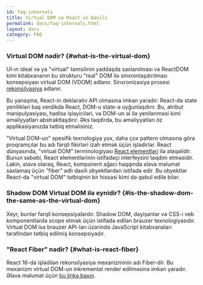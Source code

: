 ```yaml
---
id: faq-internals
title: Virtual DOM və React-in Daxili
permalink: docs/faq-internals.html
layout: docs
category: FAQ
---
```


### Virtual DOM nədir? {#what-is-the-virtual-dom}

UI-ın ideal və ya "virtual" təmsilinin yaddaşda saxlanılması və ReactDOM kimi kitabxananın bu strukturu "real" DOM ilə sinxronlaşdırılması konsepsiyası virtual DOM (VDOM) adlanır. Sinxronizasiya prosesi [rekonsilyasiya](/docs/reconciliation.html) adlanır.

Bu yanaşma, React-in deklarativ API olmasına imkan yaradır: React-də state yenilikləri baş verdikdə React, DOM-u state-ə uyğunlaşdırır. Bu, atribut manipulyasiyası, hadisə işləyiciləri, və DOM-un əl ilə yenilənməsi kimi əməliyyatları abstraktlaşdırır. Əks təqdirdə, bu əməliyyatları öz applikasiyanızda tətbiq etməlisiniz.

"Virtual DOM-un" spesifik texnologiya yox, daha çox pattern olmasına görə proqramçılar bu adı fərqli fikirləri izah etmək üçün işlədirlər. React dünyasında, "virtual DOM" terminologiyası [React elementləri](/docs/rendering-elements.html) ilə əlaqəlidir. Bunun səbəbi, React elementlərinin istifadəçi interfeysini təqdim etməsidir. Lakin, əlavə olaraq, React, komponent ağacı haqqında əlavə məlumat saxlamaq üçün "fiber" adlı daxili obyektlərdən istifadə edir. Bu obyektlər React-də "virtual DOM" tətbiqinin bir hissəsi kimi də qəbul edilə bilər.

### Shadow DOM Virtual DOM ilə eynidir? {#is-the-shadow-dom-the-same-as-the-virtual-dom}

Xeyr, bunlar fərqli konsepsiyalardır. Shadow DOM, dəyişənlər və CSS-i veb komponentlərdə scope etmək üçün istifadə edilən brauzer texnologiyasıdır. Virtual DOM isə brauzer API-ları üzərində JavaScript kitabxanaları tərəfindən tətbiq edilmiş konsepsiyadır.

### "React Fiber" nədir? {#what-is-react-fiber}

React 16-da işlədilən rekonsilyasiya mexanizminin adı Fiber-dir. Bu mexanizm virtual DOM-un inkremental render edilməsinə imkan yaradır. Əlavə məlumat üçün [bu linkə baxın](https://github.com/acdlite/react-fiber-architecture).

